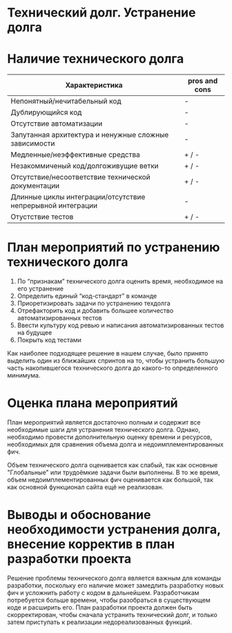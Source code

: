 # Технический долг. Устранение долга

# Наличие технического долга  


| Характеристика | pros and cons |
| --- | --- |
| Непонятный/нечитабельный код | - |
| Дублирующийся код | - |
| Отсутствие автоматизации | - |
| Запутанная архитектура и ненужные сложные зависимости | - |
| Медленные/неэффективные средства | + / - |
| Незакоммиченый код/долгоживущие ветки | + / - |
| Отсутствие/несоответствие технической документации | + / - |
| Длинные циклы интеграции/отсутствие непрерывной интеграции | - |
| Отустствие тестов | + / - |

# План мероприятий по устранению технического долга

1. По “признакам” технического долга оценить время, необходимое на его устранение
2. Определить единый “код-стандарт” в команде
3. Приоретизировать задачи по устранению техдолга
4. Отрефакторить код и добавить большее количество автоматизированных тестов
5. Ввести культуру код ревью и написания автоматизированных тестов на будущее
6. Покрыть код тестами

Как наиболее подходящее решение в нашем случае, было принято выделить один из ближайших спринтов на то, чтобы устранить большую часть накопившегося технического долга до какого-то определенного минимума.

# Оценка плана мероприятий

План мероприятий является достаточно полным и содержит все необходимые шаги для устранения технического долга. Однако, необходимо провести дополнительную оценку времени и ресурсов, необходимых для сравнения объема долга и недоимплементированных фич.

Объем технического долга оценивается как слабый, так как основные "Глобальные" или трудоёмкие задачи были выполнены. В то же время, объем недоимплементированных фич оценивается как большой, так как основной функционал сайта ещё не реализован.

# Выводы и обоснование необходимости устранения долга, внесение корректив в план разработки проекта

Решение проблемы технического долга является важным для команды разработки, поскольку его наличие может замедлить разработку новых фич и усложнить работу с кодом в дальнейшем. Разработчикам потребуется больше времени, чтобы разобраться в существующем коде и расширить его. План разработки проекта должен быть скорректирован, чтобы сначала устранить технический долг, и только затем приступать к реализации недореализованных функций.
